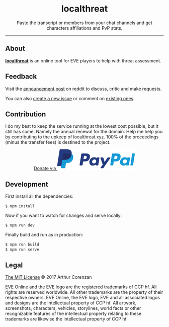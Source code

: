 <h1 align="center">localthreat</h1>
<p align="center">Paste the transcript or members from your chat channels and get characters affiliations and PvP stats.</p>

---

## About

**[localthreat](https://localthreat.xyz/)** is an online tool for EVE players to help with threat assessment.

## Feedback

Visit the [announcement post](https://www.reddit.com/r/Eve/comments/7kl31a/localthreatxyz/) on reddit to discuss, critic and make requests.

You can also [create a new issue](issues/new) or comment on [existing ones](issues).

## Contribution

I do my best to keep the service running at the lowest cost possible, but it still has some. Namely the annual renewal for the domain. Help me help you by contributing to the upkeep of localthreat.xyz. 100% of the proceedings (minus the transfer fees) is destined to the project.

<p align="center">
  <a href="https://www.paypal.com/cgi-bin/webscr?cmd=_s-xclick&hosted_button_id=B9KBZJP99YAE8&source=url">Donate via <img src="/paypal.svg?raw=true" alt="PayPal"></a>
</p>

## Development

First install all the dependencies:

```shell
$ npm install
```

Now if you want to watch for changes and serve locally:

```shell
$ npm run dev
```

Finally build and run as in production:

```shell
$ npm run build
$ npm run serve
```

## Legal

[The MIT License](LICENSE.md) © 2017 Arthur Corenzan

EVE Online and the EVE logo are the registered trademarks of CCP hf. All rights are reserved worldwide. All other trademarks are the property of their respective owners. EVE Online, the EVE logo, EVE and all associated logos and designs are the intellectual property of CCP hf. All artwork, screenshots, characters, vehicles, storylines, world facts or other recognizable features of the intellectual property relating to these trademarks are likewise the intellectual property of CCP hf.
